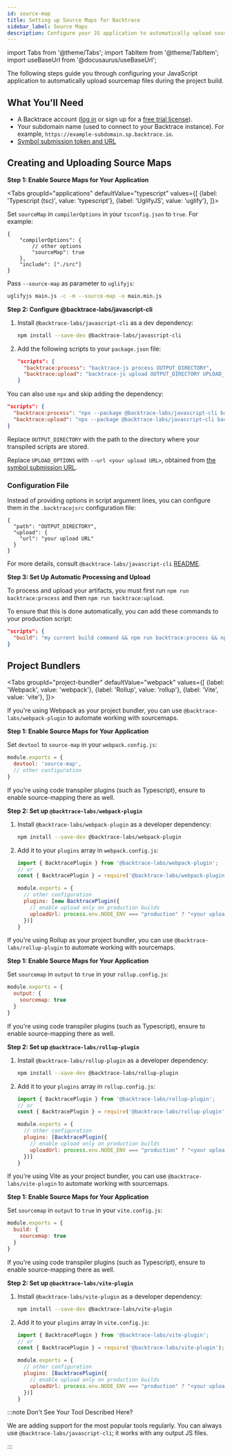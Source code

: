 ```yaml
---
id: source-map
title: Setting up Source Maps for Backtrace
sidebar_label: Source Maps
description: Configure your JS application to automatically upload sourcemap files.
---
```


import Tabs from '@theme/Tabs';
import TabItem from '@theme/TabItem';
import useBaseUrl from '@docusaurus/useBaseUrl';

The following steps guide you through configuring your JavaScript application to automatically upload sourcemap files during the project build.

## What You'll Need

- A Backtrace account ([log in](https://backtrace.io/login) or sign up for a [free trial license](https://backtrace.io/sign-up)).
- Your subdomain name (used to connect to your Backtrace instance). For example, `https://example-subdomain.sp.backtrace.io`.
- [Symbol submission token and URL](/error-reporting/project-setup/submission-url)

## Creating and Uploading Source Maps

**Step 1: Enable Source Maps for Your Application**

<Tabs
groupId="applications"
defaultValue="typescript"
values={[
{label: 'Typescript (tsc)', value: 'typescript'},
{label: 'UglifyJS', value: 'uglify'},
]}>

<TabItem value="typescript">

Set `sourceMap` in `compilerOptions` in your `tsconfig.json` to `true`. For example:

```jsonc
{
    "compilerOptions": {
        // other options
        "sourceMap": true
    },
    "include": ["./src"]
}
```

</TabItem>

<TabItem value="uglify">

Pass `--source-map` as parameter to `uglifyjs`:

```bash
uglifyjs main.js -c -m --source-map -o main.min.js
```

</TabItem>
</Tabs>

**Step 2: Configure @backtrace-labs/javascript-cli**

1. Install `@backtrace-labs/javascript-cli` as a dev dependency:

   ```bash
   npm install --save-dev @backtrace-labs/javascript-cli
   ```

2. Add the following scripts to your `package.json` file:

   ```json
   "scripts": {
     "backtrace:process": "backtrace-js process OUTPUT_DIRECTORY",
     "backtrace:upload": "backtrace-js upload OUTPUT_DIRECTORY UPLOAD_OPTIONS"
   }
   ```

You can also use `npx` and skip adding the dependency:

```json
"scripts": {
  "backtrace:process": "npx --package @backtrace-labs/javascript-cli backtrace-js process OUTPUT_DIRECTORY",
  "backtrace:upload": "npx --package @backtrace-labs/javascript-cli backtrace-js upload OUTPUT_DIRECTORY UPLOAD_OPTIONS"
}
```

Replace `OUTPUT_DIRECTORY` with the path to the directory where your transpiled scripts are stored.

Replace `UPLOAD_OPTIONS` with `--url <your upload URL>`, obtained from [the symbol submission URL](#acquire-a-symbol-submission-token-and-url).

### Configuration File

Instead of providing options in script argument lines, you can configure them in the `.backtracejsrc` configuration file:

```jsonc
{
  "path": "OUTPUT_DIRECTORY",
  "upload": {
    "url": "your upload URL"
  }
}
```

For more details, consult `@backtrace-labs/javascript-cli` [README](https://github.com/backtrace-labs/backtrace-javascript/blob/main/tools/cli/README.md).

**Step 3: Set Up Automatic Processing and Upload**

To process and upload your artifacts, you must first run `npm run backtrace:process` and then `npm run backtrace:upload`.

To ensure that this is done automatically, you can add these commands to your production script:

```json
"scripts": {
  "build": "my current build command && npm run backtrace:process && npm run backtrace:upload"
}
```

## Project Bundlers

<Tabs
groupId="project-bundler"
defaultValue="webpack"
values={[
{label: 'Webpack', value: 'webpack'},
{label: 'Rollup', value: 'rollup'},
{label: 'Vite', value: 'vite'},
]}>

<TabItem value="webpack">

If you're using Webpack as your project bundler, you can use `@backtrace-labs/webpack-plugin` to automate working with sourcemaps.

**Step 1: Enable Source Maps for Your Application**

Set `devtool` to `source-map` in your `webpack.config.js`:

```js
module.exports = {
  devtool: 'source-map',
  // other configuration
}
```

If you're using code transpiler plugins (such as Typescript), ensure to enable source-mapping there as well.

**Step 2: Set up `@backtrace-labs/webpack-plugin`**

1. Install `@backtrace-labs/webpack-plugin` as a developer dependency:

   ```bash
   npm install --save-dev @backtrace-labs/webpack-plugin
   ```

2. Add it to your `plugins` array in `webpack.config.js`:

   ```js
   import { BacktracePlugin } from '@backtrace-labs/webpack-plugin';
   // or
   const { BacktracePlugin } = require('@backtrace-labs/webpack-plugin');

   module.exports = {
     // other configuration
     plugins: [new BacktracePlugin({
       // enable upload only on production builds
       uploadUrl: process.env.NODE_ENV === "production" ? "<your upload URL>" : undefined
     })]
   }
   ```

</TabItem>

<TabItem value="rollup">

If you're using Rollup as your project bundler, you can use `@backtrace-labs/rollup-plugin` to automate working with sourcemaps.

**Step 1: Enable Source Maps for Your Application**

Set `sourcemap` in `output` to `true` in your `rollup.config.js`:

```js
module.exports = {
  output: {
    sourcemap: true
  }
}
```

If you're using code transpiler plugins (such as Typescript), ensure to enable source-mapping there as well.

**Step 2: Set up `@backtrace-labs/rollup-plugin`**

1. Install `@backtrace-labs/rollup-plugin` as a developer dependency:

   ```bash
   npm install --save-dev @backtrace-labs/rollup-plugin
   ```

2. Add it to your `plugins` array in `rollup.config.js`:

   ```js
   import { BacktracePlugin } from '@backtrace-labs/rollup-plugin';
   // or
   const { BacktracePlugin } = require('@backtrace-labs/rollup-plugin');

   module.exports = {
     // other configuration
     plugins: [BacktracePlugin({
       // enable upload only on production builds
       uploadUrl: process.env.NODE_ENV === "production" ? "<your upload URL>" : undefined
     })]
   }
   ```

</TabItem>

<TabItem value="vite">

If you're using Vite as your project bundler, you can use `@backtrace-labs/vite-plugin` to automate working with sourcemaps.

**Step 1: Enable Source Maps for Your Application**

Set `sourcemap` in `output` to `true` in your `vite.config.js`:

```js
module.exports = {
  build: {
    sourcemap: true
  }
}
```

If you're using code transpiler plugins (such as Typescript), ensure to enable source-mapping there as well.

**Step 2: Set up `@backtrace-labs/vite-plugin`**

1. Install `@backtrace-labs/vite-plugin` as a developer dependency:

   ```bash
   npm install --save-dev @backtrace-labs/vite-plugin
   ```

2. Add it to your `plugins` array in `vite.config.js`:

   ```js
   import { BacktracePlugin } from '@backtrace-labs/vite-plugin';
   // or
   const { BacktracePlugin } = require('@backtrace-labs/vite-plugin');

   module.exports = {
     // other configuration
     plugins: [BacktracePlugin({
       // enable upload only on production builds
       uploadUrl: process.env.NODE_ENV === "production" ? "<your upload URL>" : undefined
     })]
   }
   ```

</TabItem>
</Tabs>

:::note Don't See Your Tool Described Here?

We are adding support for the most popular tools regularly. You can always use `@backtrace-labs/javascript-cli`; it works with any output JS files.

:::
